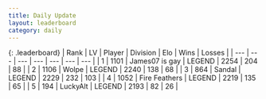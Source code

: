 ```yaml
---
title: Daily Update
layout: leaderboard
category: daily
---
```


{: .leaderboard}
| Rank | LV | Player | Division | Elo | Wins | Losses |
| --- | --- | --- | --- | --- | --- | --- |
| <span data-change="3">1</span> | 1101 | <span title="ID: 203132">James07 is gay</span> | LEGEND | <span data-change="50">2254</span> | <span data-change="29">204</span> | <span data-change="7">88</span> |
| <span data-change="-1">2</span> | 1106 | <span title="ID: 204953">Wolpe</span> | LEGEND | <span data-change="0">2240</span> | <span data-change="0">138</span> | <span data-change="0">68</span> |
| <span data-change="0">3</span> | 864 | <span title="ID: 315148">Sandal</span> | LEGEND | <span data-change="17">2229</span> | <span data-change="8">232</span> | <span data-change="3">103</span> |
| <span data-change="-2">4</span> | 1052 | <span title="ID: 357425">Fire Feathers</span> | LEGEND | <span data-change="-12">2219</span> | <span data-change="1">135</span> | <span data-change="1">65</span> |
| <span data-change="3">5</span> | 194 | <span title="ID: 512212">LuckyAlt</span> | LEGEND | <span data-change="16">2193</span> | <span data-change="9">82</span> | <span data-change="4">26</span> |